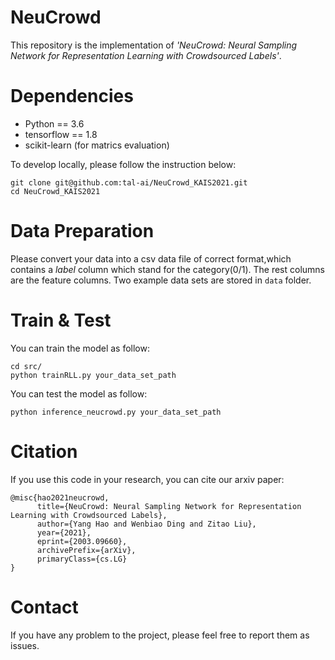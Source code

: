 # NeuCrowd
This repository is the implementation of *'NeuCrowd: Neural Sampling Network for Representation Learning with Crowdsourced Labels'*.

# Dependencies

* Python == 3.6
* tensorflow == 1.8
* scikit-learn (for matrics evaluation)

To develop locally, please follow the instruction below:

    git clone git@github.com:tal-ai/NeuCrowd_KAIS2021.git
    cd NeuCrowd_KAIS2021

# Data Preparation

Please convert your data into a csv data file of correct format,which contains a *label* column which stand for the category(0/1).
The rest columns are the feature columns. Two example data sets are stored in `data` folder.

# Train & Test

You can train the model as follow:

    cd src/
    python trainRLL.py your_data_set_path

You can test the model as follow:

    python inference_neucrowd.py your_data_set_path

# Citation

If you use this code in your research, you can cite our arxiv paper:
    
    @misc{hao2021neucrowd,
          title={NeuCrowd: Neural Sampling Network for Representation Learning with Crowdsourced Labels}, 
          author={Yang Hao and Wenbiao Ding and Zitao Liu},
          year={2021},
          eprint={2003.09660},
          archivePrefix={arXiv},
          primaryClass={cs.LG}
    }

# Contact

If you have any problem to the project, please feel free to report them as issues.

